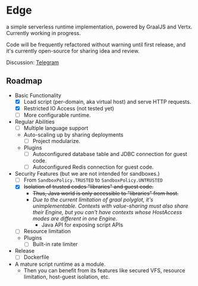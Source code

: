 # Edge
a simple serverless runtime implementation, powered by GraalJS and Vertx. Currently working in progress.  

Code will be frequently refactored without warning until first release, and it's currently open-source for sharing idea and review. 

Discussion: [Telegram](https://t.me/kalculos_hub)

## Roadmap
- Basic Functionality
  - [x] Load script (per-domain, aka virtual host) and serve HTTP requests.
  - [x] Restricted IO Access (not tested yet)
  - [ ] More configurable runtime.
- Regular Abilities
  - [ ] Multiple language support 
  - Auto-scaling up by sharing deployments
    - [ ] Project modularize.
  - Plugins
    - [ ] Autoconfigured database table and JDBC connection for guest code.
    - [ ] Autoconfigured Redis connection for guest code.
- Security Features (but we are not intended for sandboxes.)
  - [ ] From `SandboxPolicy.TRUSTED` to `SandboxPolicy.UNTRUSTED` 
  - [x] ~~Isolation of trusted codes "libraries" and guest code.~~
    - ~~Thus, Java world is only accessible to "libraries" from host.~~
    - _Due to the current limitation of graal polyglot, it's unimplementable. Contexts with value-sharing must also share their Engine, but you can't have contexts whose HostAccess modes are different in one Engine._
      - Java API for exposing script APIs
  - [ ] Resource limitation
  - Plugins
    - [ ] Built-in rate limiter
- Release
  - [ ] Dockerfile
- A mature script runtime as a module.
  - Then you can benefit from its features like secured VFS, resource limitation, host-guest isolation, etc.